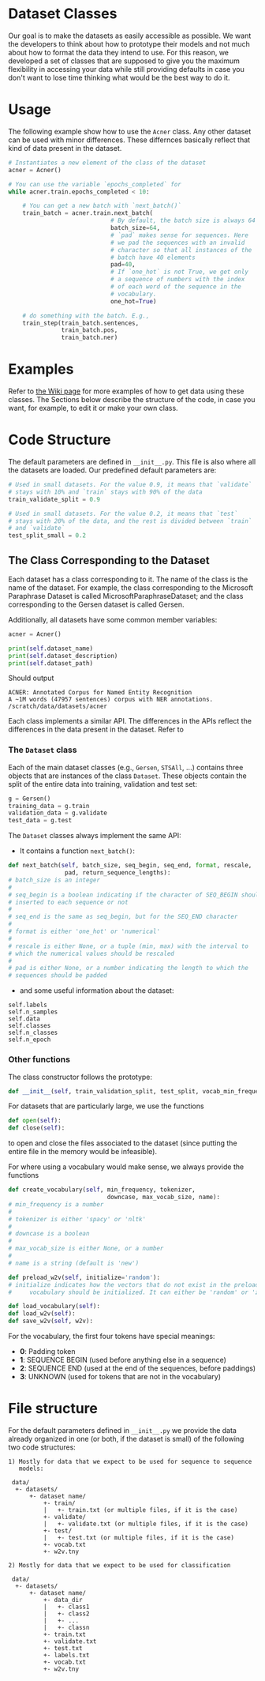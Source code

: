 # Dataset Classes

Our goal is to make the datasets as easily accessible as possible. We
want the developers to think about how to prototype their models and not
much about how to format the data they intend to use. For this reason, we
developed a set of classes that are supposed to give you the maximum
flexibility in accessing your data while still providing defaults in
case you don't want to lose time thinking what would be the best way
to do it.

# Usage

The following example show how to use the `Acner` class. Any other
dataset can be used with minor differences. These differnces basically
reflect that kind of data present in the dataset.

```python
# Instantiates a new element of the class of the dataset
acner = Acner()

# You can use the variable `epochs_completed` for 
while acner.train.epochs_completed < 10:

    # You can get a new batch with `next_batch()`
    train_batch = acner.train.next_batch(
                             # By default, the batch size is always 64
                             batch_size=64,
                             # `pad` makes sense for sequences. Here
                             # we pad the sequences with an invalid
                             # character so that all instances of the
                             # batch have 40 elements
                             pad=40,
                             # If `one_hot` is not True, we get only
                             # a sequence of numbers with the index
                             # of each word of the sequence in the
                             # vocabulary.
                             one_hot=True)

    # do something with the batch. E.g.,
    train_step(train_batch.sentences,
               train_batch.pos,
               train_batch.ner)
```

# Examples

Refer to
[the Wiki page](https://github.com/mindgarage/Ovation/wiki)
for more examples of how to get data using these classes.
The Sections below describe the structure of the code, in case you
want, for example, to edit it or make your own class.


# Code Structure

The default parameters are defined in `__init__.py`. This file is also
where all the datasets are loaded. Our predefined default parameters
are:

```python
# Used in small datasets. For the value 0.9, it means that `validate`
# stays with 10% and `train` stays with 90% of the data
train_validate_split = 0.9

# Used in small datasets. For the value 0.2, it means that `test`
# stays with 20% of the data, and the rest is divided between `train`
# and `validate`
test_split_small = 0.2
```

## The Class Corresponding to the Dataset

Each dataset has a class corresponding to it. The name of the class
is the name of the dataset. For example, the class corresponding to
the Microsoft Paraphrase Dataset is called MicrosoftParaphraseDataset;
and the class corresponding to the Gersen dataset is called Gersen.

Additionally, all datasets have some common member variables:

```python
acner = Acner()

print(self.dataset_name)
print(self.dataset_description)
print(self.dataset_path)
```

Should output

```
ACNER: Annotated Corpus for Named Entity Recognition
A ~1M words (47957 sentences) corpus with NER annotations.
/scratch/data/datasets/acner
```

Each class implements a similar API. The differences in the APIs
reflect the differences in the data present in the dataset.
Refer to 


### The `Dataset` class

Each of the main dataset classes (e.g., `Gersen`, `STSAll`, ...)
contains three objects that are instances of the class `Dataset`.
These objects contain the split of the entire data into training,
validation and test set:

```python
g = Gersen()
training_data = g.train
validation_data = g.validate
test_data = g.test
```

The `Dataset` classes always implement the same API:

 * It contains a function `next_batch()`:

```python
def next_batch(self, batch_size, seq_begin, seq_end, format, rescale,
                pad, return_sequence_lengths):
# batch_size is an integer
#
# seq_begin is a boolean indicating if the character of SEQ_BEGIN should be
# inserted to each sequence or not
#
# seq_end is the same as seq_begin, but for the SEQ_END character
#
# format is either 'one_hot' or 'numerical'
#
# rescale is either None, or a tuple (min, max) with the interval to
# which the numerical values should be rescaled
#
# pad is either None, or a number indicating the length to which the
# sequences should be padded
```

 * and some useful information about the dataset:

```
self.labels
self.n_samples
self.data
self.classes
self.n_classes
self.n_epoch
```


### Other functions

The class constructor follows the prototype:

```python
def __init__(self, train_validation_split, test_split, vocab_min_frequency):
```

For datasets that are particularly large, we use the functions

```python
def open(self):
def close(self):
```
to open and close the files associated to the dataset (since putting the
entire file in the memory would be infeasible).

For where using a vocabulary would make sense, we always provide the
functions

```python
def create_vocabulary(self, min_frequency, tokenizer,
                            downcase, max_vocab_size, name):
# min_frequency is a number
#
# tokenizer is either 'spacy' or 'nltk'
#
# downcase is a boolean
#
# max_vocab_size is either None, or a number
#
# name is a string (default is 'new')

def preload_w2v(self, initialize='random'):
# initialize indicates how the vectors that do not exist in the preloaded
#     vocabulary should be initialized. It can either be 'random' or 'zeros'.

def load_vocabulary(self):
def load_w2v(self):
def save_w2v(self, w2v):
```

For the vocabulary, the first four tokens have special meanings:

 * **0**: Padding token
 * **1**: SEQUENCE BEGIN (used before anything else in a sequence)
 * **2**: SEQUENCE END (used at the end of the sequences, before paddings)
 * **3**: UNKNOWN (used for tokens that are not in the vocabulary)


# File structure

For the default parameters defined in `__init__.py` we provide the
data already organized in one (or both, if the dataset is small) of
the following two code structures:


```
1) Mostly for data that we expect to be used for sequence to sequence
   models:

 data/
  +- datasets/
      +- dataset name/
          +- train/
          |   +- train.txt (or multiple files, if it is the case)
          +- validate/
          |   +- validate.txt (or multiple files, if it is the case)
          +- test/
          |   +- test.txt (or multiple files, if it is the case)
          +- vocab.txt
          +- w2v.tny

```

```
2) Mostly for data that we expect to be used for classification

 data/
  +- datasets/
      +- dataset name/
          +- data_dir
          |   +- class1
          |   +- class2
          |   +- ...
          |   +- classn
          +- train.txt
          +- validate.txt
          +- test.txt
          +- labels.txt
          +- vocab.txt
          +- w2v.tny
```

